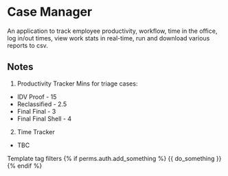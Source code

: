 # Case Manager

An application to track employee productivity, workflow, time in the office, log in/out times, view work stats in real-time, run and download various reports to csv.

## Notes

1. Productivity Tracker
Mins for triage cases:
- IDV Proof - 15
- Reclassified - 2.5
- Final Final - 3
- Final Final Shell - 4

2. Time Tracker
- TBC


Template tag filters
{% if perms.auth.add_something %}
 {{ do_something }}
{% endif %}
